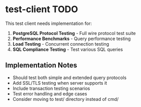 # test-client TODO

This test client needs implementation for:

1. **PostgreSQL Protocol Testing** - Full wire protocol test suite
2. **Performance Benchmarks** - Query performance testing
3. **Load Testing** - Concurrent connection testing
4. **SQL Compliance Testing** - Test various SQL queries

## Implementation Notes

- Should test both simple and extended query protocols
- Add SSL/TLS testing when server supports it
- Include transaction testing scenarios
- Test error handling and edge cases
- Consider moving to test/ directory instead of cmd/